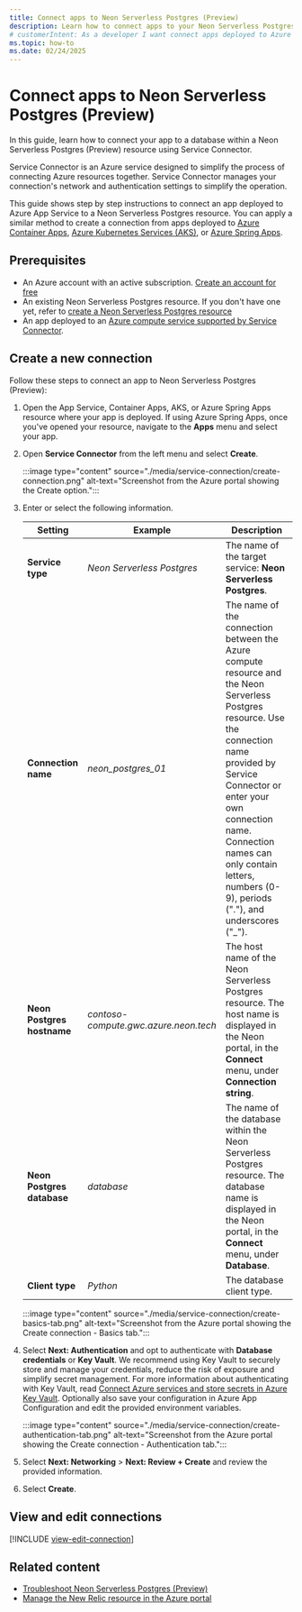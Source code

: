 ```yaml
---
title: Connect apps to Neon Serverless Postgres (Preview)
description: Learn how to connect apps to your Neon Serverless Postgres (Preview) service using Service Connector in Azure.
# customerIntent: As a developer I want connect apps deployed to Azure services, to a Neon Serverless Postgres (Preview) resource.
ms.topic: how-to
ms.date: 02/24/2025
---
```


# Connect apps to Neon Serverless Postgres (Preview)

In this guide, learn how to connect your app to a database within a Neon Serverless Postgres (Preview) resource using Service Connector.

Service Connector is an Azure service designed to simplify the process of connecting Azure resources together. Service Connector manages your connection's network and authentication settings to simplify the operation.

This guide shows step by step instructions to connect an app deployed to Azure App Service to a Neon Serverless Postgres resource. You can apply a similar method to create a connection from apps deployed to [Azure Container Apps](/azure/container-apps/quickstart-portal), [Azure Kubernetes Services (AKS)](/azure/aks/learn/quick-kubernetes-deploy-portal), or [Azure Spring Apps](/azure/spring-apps/enterprise/quickstart).

## Prerequisites

* An Azure account with an active subscription. [Create an account for free](https://azure.microsoft.com/free)
* An existing Neon Serverless Postgres resource. If you don't have one yet, refer to [create a Neon Serverless Postgres resource](./create.md)
* An app deployed to an [Azure compute service supported by Service Connector](../../service-connector/overview.md#what-services-are-supported-by-service-connector).

## Create a new connection

Follow these steps to connect an app to Neon Serverless Postgres (Preview):

1. Open the App Service, Container Apps, AKS, or Azure Spring Apps resource where your app is deployed. If using Azure Spring Apps, once you've opened your resource, navigate to the **Apps** menu and select your app.

1. Open **Service Connector** from the left menu and select **Create**.

     :::image type="content" source="./media/service-connection/create-connection.png" alt-text="Screenshot from the Azure portal showing the Create option.":::

1. Enter or select the following information.

    | Setting                    | Example                       | Description                                                                                                                                                                                                                                                                                       |
    |----------------------------|-------------------------------|---------------------------------------------------------------------------------------------------------------------------------------------------------------------------------------------------------------------------------------------------------------------------------------------------|
    | **Service type**           | *Neon Serverless Postgres*    | The name of the target service: **Neon Serverless Postgres**.                                                                                                                                                                                                                                     |
    | **Connection name**        | *neon_postgres_01*            | The name of the connection between the Azure compute resource and the Neon Serverless Postgres resource. Use the connection name provided by Service Connector or enter your own connection name. Connection names can only contain letters, numbers (0-9), periods ("."), and underscores ("_"). |
    | **Neon Postgres hostname** | *contoso-compute.gwc.azure.neon.tech* | The host name of the Neon Serverless Postgres resource. The host name is displayed in the Neon portal, in the **Connect** menu, under **Connection string**.                                                                                                                              |
    | **Neon Postgres database** | *database*                    | The name of the database within the Neon Serverless Postgres resource. The database name is displayed in the Neon portal, in the **Connect** menu, under **Database**.                                                                                                                            |
    | **Client type**            | *Python*                      | The database client type.                                                                                                                                                                                                                                                                         |
 
     :::image type="content" source="./media/service-connection/create-basics-tab.png" alt-text="Screenshot from the Azure portal showing the Create connection - Basics tab.":::

1. Select **Next: Authentication** and opt to authenticate with **Database credentials** or **Key Vault**. We recommend using Key Vault to securely store and manage your credentials, reduce the risk of exposure and simplify secret management. For more information about authenticating with Key Vault, read [Connect Azure services and store secrets in Azure Key Vault](../../service-connector/tutorial-portal-key-vault.md). Optionally also save your configuration in Azure App Configuration and edit the provided environment variables.

     :::image type="content" source="./media/service-connection/create-authentication-tab.png" alt-text="Screenshot from the Azure portal showing the Create connection - Authentication tab.":::
    
1. Select **Next: Networking** >  **Next: Review + Create**  and  review the provided information.

1. Select **Create**.

## View and edit connections

[!INCLUDE [view-edit-connection](../includes/view-edit-connection.md)]

## Related content

- [Troubleshoot Neon Serverless Postgres (Preview)](troubleshoot.md)
- [Manage the New Relic resource in the Azure portal](manage.md)
